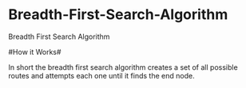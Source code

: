 # Breadth-First-Search-Algorithm
Breadth First Search Algorithm

#How it Works#

In short the breadth first search algorithm creates a set of all possible routes and attempts each one until it finds the end node.
